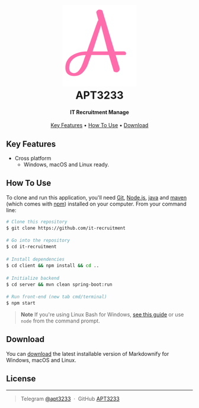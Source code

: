 <h1 align="center">
  <br>
  <a href="http://apt3233.id.vn"><img src="img/logo.png" alt="Markdownify" width="200"></a>
  <br>
  APT3233
  <br>
</h1>

<h4 align="center">IT Recruitment Manage</h4>


<p align="center">
  <a href="#key-features">Key Features</a> •
  <a href="#how-to-use">How To Use</a> •
  <a href="#download">Download</a> 
</p>


## Key Features

* Cross platform
  - Windows, macOS and Linux ready.

## How To Use

To clone and run this application, you'll need [Git](https://git-scm.com), [Node.js](https://nodejs.org/en/download/), [java](https://www.java.com/en/) and [maven](https://maven.apache.org/download.cgi) (which comes with [npm](http://npmjs.com)) installed on your computer. From your command line:

```bash
# Clone this repository
$ git clone https://github.com/it-recruitment

# Go into the repository
$ cd it-recruitment

# Install dependencies
$ cd client && npm install && cd ..

# Initialize backend
$ cd server && mvn clean spring-boot:run

# Run front-end (new tab cmd/terminal)
$ npm start
```

> **Note**
> If you're using Linux Bash for Windows, [see this guide](https://www.howtogeek.com/261575/how-to-run-graphical-linux-desktop-applications-from-windows-10s-bash-shell/) or use `node` from the command prompt.


## Download

You can [download](https://github.com/amitmerchant1990/electron-markdownify/releases/tag/v1.2.0) the latest installable version of Markdownify for Windows, macOS and Linux.


## License



---

> Telegram [@apt3233](https://t.me/apt3233) &nbsp;&middot;&nbsp;
> GitHub [APT3233](https://github.com/apt3233)


